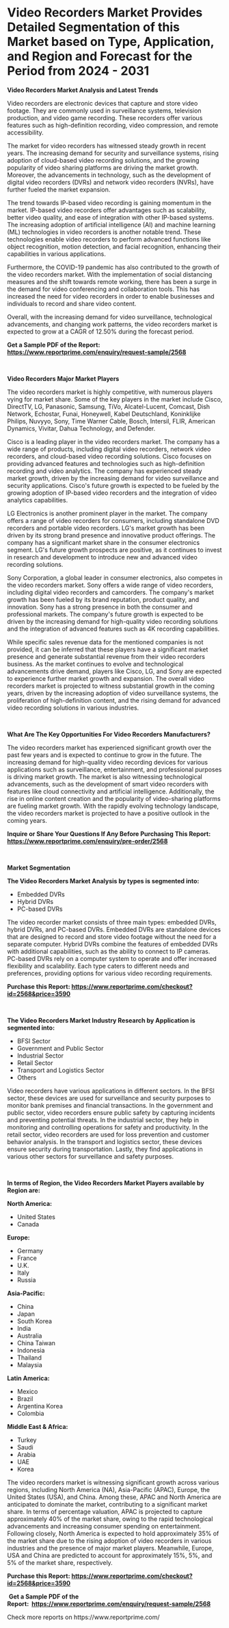 <p><h1>Video Recorders Market Provides Detailed Segmentation of this Market based on Type, Application, and Region and Forecast for the Period from 2024 - 2031</h1></p><p><strong>Video Recorders Market Analysis and Latest Trends</strong></p>
<p><p>Video recorders are electronic devices that capture and store video footage. They are commonly used in surveillance systems, television production, and video game recording. These recorders offer various features such as high-definition recording, video compression, and remote accessibility.</p><p>The market for video recorders has witnessed steady growth in recent years. The increasing demand for security and surveillance systems, rising adoption of cloud-based video recording solutions, and the growing popularity of video sharing platforms are driving the market growth. Moreover, the advancements in technology, such as the development of digital video recorders (DVRs) and network video recorders (NVRs), have further fueled the market expansion.</p><p>The trend towards IP-based video recording is gaining momentum in the market. IP-based video recorders offer advantages such as scalability, better video quality, and ease of integration with other IP-based systems. The increasing adoption of artificial intelligence (AI) and machine learning (ML) technologies in video recorders is another notable trend. These technologies enable video recorders to perform advanced functions like object recognition, motion detection, and facial recognition, enhancing their capabilities in various applications.</p><p>Furthermore, the COVID-19 pandemic has also contributed to the growth of the video recorders market. With the implementation of social distancing measures and the shift towards remote working, there has been a surge in the demand for video conferencing and collaboration tools. This has increased the need for video recorders in order to enable businesses and individuals to record and share video content.</p><p>Overall, with the increasing demand for video surveillance, technological advancements, and changing work patterns, the video recorders market is expected to grow at a CAGR of 12.50% during the forecast period.</p></p>
<p><strong>Get a Sample PDF of the Report:&nbsp; <a href="https://www.reportprime.com/enquiry/request-sample/2568">https://www.reportprime.com/enquiry/request-sample/2568</a></strong></p>
<p>&nbsp;</p>
<p><strong>Video Recorders Major Market Players</strong></p>
<p><p>The video recorders market is highly competitive, with numerous players vying for market share. Some of the key players in the market include Cisco, DirectTV, LG, Panasonic, Samsung, TiVo, Alcatel-Lucent, Comcast, Dish Network, Echostar, Funai, Honeywell, Kabel Deutschland, Koninklijke Philips, Nuvyyo, Sony, Time Warner Cable, Bosch, Intersil, FLIR, American Dynamics, Vivitar, Dahua Technology, and Defender.</p><p>Cisco is a leading player in the video recorders market. The company has a wide range of products, including digital video recorders, network video recorders, and cloud-based video recording solutions. Cisco focuses on providing advanced features and technologies such as high-definition recording and video analytics. The company has experienced steady market growth, driven by the increasing demand for video surveillance and security applications. Cisco's future growth is expected to be fueled by the growing adoption of IP-based video recorders and the integration of video analytics capabilities.</p><p>LG Electronics is another prominent player in the market. The company offers a range of video recorders for consumers, including standalone DVD recorders and portable video recorders. LG's market growth has been driven by its strong brand presence and innovative product offerings. The company has a significant market share in the consumer electronics segment. LG's future growth prospects are positive, as it continues to invest in research and development to introduce new and advanced video recording solutions.</p><p>Sony Corporation, a global leader in consumer electronics, also competes in the video recorders market. Sony offers a wide range of video recorders, including digital video recorders and camcorders. The company's market growth has been fueled by its brand reputation, product quality, and innovation. Sony has a strong presence in both the consumer and professional markets. The company's future growth is expected to be driven by the increasing demand for high-quality video recording solutions and the integration of advanced features such as 4K recording capabilities.</p><p>While specific sales revenue data for the mentioned companies is not provided, it can be inferred that these players have a significant market presence and generate substantial revenue from their video recorders business. As the market continues to evolve and technological advancements drive demand, players like Cisco, LG, and Sony are expected to experience further market growth and expansion. The overall video recorders market is projected to witness substantial growth in the coming years, driven by the increasing adoption of video surveillance systems, the proliferation of high-definition content, and the rising demand for advanced video recording solutions in various industries.</p></p>
<p>&nbsp;</p>
<p><strong>What Are The Key Opportunities For Video Recorders Manufacturers?</strong></p>
<p><p>The video recorders market has experienced significant growth over the past few years and is expected to continue to grow in the future. The increasing demand for high-quality video recording devices for various applications such as surveillance, entertainment, and professional purposes is driving market growth. The market is also witnessing technological advancements, such as the development of smart video recorders with features like cloud connectivity and artificial intelligence. Additionally, the rise in online content creation and the popularity of video-sharing platforms are fueling market growth. With the rapidly evolving technology landscape, the video recorders market is projected to have a positive outlook in the coming years.</p></p>
<p><strong>Inquire or Share Your Questions If Any Before Purchasing This Report: <a href="https://www.reportprime.com/enquiry/pre-order/2568">https://www.reportprime.com/enquiry/pre-order/2568</a></strong></p>
<p>&nbsp;</p>
<p><strong>Market Segmentation</strong></p>
<p><strong>The Video Recorders Market Analysis by types is segmented into:</strong></p>
<p><ul><li>Embedded DVRs</li><li>Hybrid DVRs</li><li>PC-based DVRs</li></ul></p>
<p><p>The video recorder market consists of three main types: embedded DVRs, hybrid DVRs, and PC-based DVRs. Embedded DVRs are standalone devices that are designed to record and store video footage without the need for a separate computer. Hybrid DVRs combine the features of embedded DVRs with additional capabilities, such as the ability to connect to IP cameras. PC-based DVRs rely on a computer system to operate and offer increased flexibility and scalability. Each type caters to different needs and preferences, providing options for various video recording requirements.</p></p>
<p><strong>Purchase this Report:&nbsp;<a href="https://www.reportprime.com/checkout?id=2568&price=3590">https://www.reportprime.com/checkout?id=2568&price=3590</a></strong></p>
<p>&nbsp;</p>
<p><strong>The Video Recorders Market Industry Research by Application is segmented into:</strong></p>
<p><ul><li>BFSI Sector</li><li>Government and Public Sector</li><li>Industrial Sector</li><li>Retail Sector</li><li>Transport and Logistics Sector</li><li>Others</li></ul></p>
<p><p>Video recorders have various applications in different sectors. In the BFSI sector, these devices are used for surveillance and security purposes to monitor bank premises and financial transactions. In the government and public sector, video recorders ensure public safety by capturing incidents and preventing potential threats. In the industrial sector, they help in monitoring and controlling operations for safety and productivity. In the retail sector, video recorders are used for loss prevention and customer behavior analysis. In the transport and logistics sector, these devices ensure security during transportation. Lastly, they find applications in various other sectors for surveillance and safety purposes.</p></p>
<p>&nbsp;</p>
<p><strong>In terms of Region, the Video Recorders Market Players available by Region are:</strong></p>
<p>
    <p> <strong> North America: </strong>
        <ul>
            <li>United States</li>
            <li>Canada</li>
        </ul>
        </p> 
    <p> <strong> Europe: </strong>
        <ul>
            <li>Germany</li>
            <li>France</li>
            <li>U.K.</li>
            <li>Italy</li>
            <li>Russia</li>
        </ul>
        </p> 
    <p> <strong> Asia-Pacific: </strong>
        <ul>
            <li>China</li>
            <li>Japan</li>
            <li>South Korea</li>
            <li>India</li>
            <li>Australia</li>
            <li>China Taiwan</li>
            <li>Indonesia</li>
            <li>Thailand</li>
            <li>Malaysia</li>
        </ul>
        </p> 
    <p> <strong> Latin America: </strong>
        <ul>
            <li>Mexico</li>
            <li>Brazil</li>
            <li>Argentina Korea</li>
            <li>Colombia</li>
        </ul>
        </p> 
    <p> <strong> Middle East & Africa: </strong>
        <ul>
            <li>Turkey</li>
            <li>Saudi</li>
            <li>Arabia</li>
            <li>UAE</li>
            <li>Korea</li>
        </ul>
    </p>
    </p>
<p><p>The video recorders market is witnessing significant growth across various regions, including North America (NA), Asia-Pacific (APAC), Europe, the United States (USA), and China. Among these, APAC and North America are anticipated to dominate the market, contributing to a significant market share. In terms of percentage valuation, APAC is projected to capture approximately 40% of the market share, owing to the rapid technological advancements and increasing consumer spending on entertainment. Following closely, North America is expected to hold approximately 35% of the market share due to the rising adoption of video recorders in various industries and the presence of major market players. Meanwhile, Europe, USA and China are predicted to account for approximately 15%, 5%, and 5% of the market share, respectively.</p></p>
<p><strong>Purchase this Report: <a href="https://www.reportprime.com/checkout?id=2568&price=3590">https://www.reportprime.com/checkout?id=2568&price=3590</a></strong></p>
<p>&nbsp;<strong>Get a Sample PDF of the Report:&nbsp;&nbsp;<a href="https://www.reportprime.com/enquiry/request-sample/2568">https://www.reportprime.com/enquiry/request-sample/2568</a></strong></p>
<p><strong></strong></p>
<p>Check more reports on https://www.reportprime.com/</p>